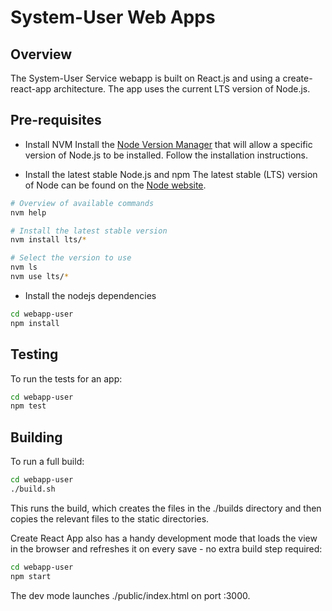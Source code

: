 # System-User Web Apps

## Overview
The System-User Service webapp is built on React.js and using a create-react-app architecture.
The app uses the current LTS version of Node.js.

## Pre-requisites
- Install NVM
Install the [Node Version Manager](https://github.com/creationix/nvm) that will allow a specific
version of Node.js to be installed. Follow the installation instructions.

- Install the latest stable Node.js and npm
The latest stable (LTS) version of Node can be found on the [Node website](nodejs.org).
```bash
# Overview of available commands
nvm help

# Install the latest stable version
nvm install lts/*

# Select the version to use
nvm ls
nvm use lts/*
```

- Install the nodejs dependencies
```bash
cd webapp-user
npm install
```

## Testing
To run the tests for an app:
```bash
cd webapp-user
npm test
```

## Building
To run a full build:
```bash
cd webapp-user
./build.sh
```

This runs the build, which creates the files in the ./builds directory and then copies the
relevant files to the static directories.

Create React App also has a handy development mode that loads the view in the browser and
refreshes it on every save - no extra build step required:
```bash
cd webapp-user
npm start
```

The dev mode launches ./public/index.html on port :3000.
